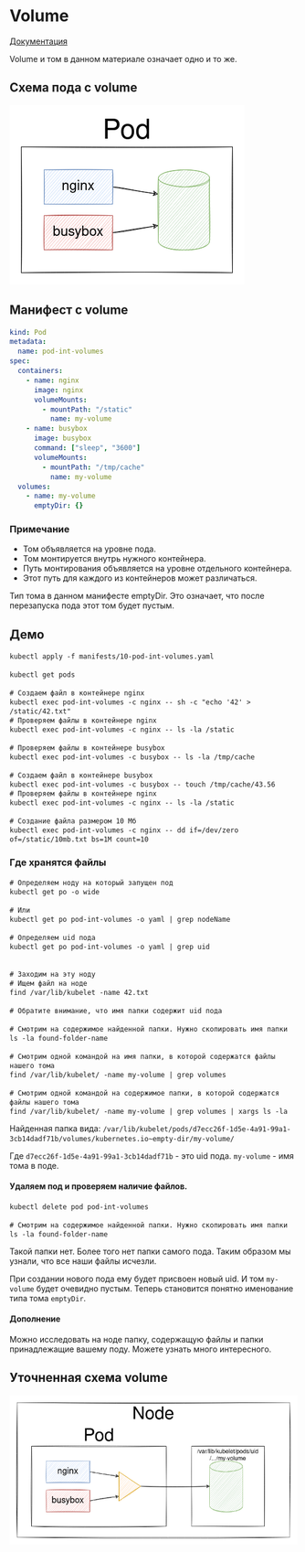 # Volume
[Документация](https://kubernetes.io/docs/concepts/storage/volumes/)

Volume и том в данном материале означает одно и то же.

## Схема пода с volume
![Pod & volume](./images/10-volume.png)

## Манифест с volume
```yaml
kind: Pod
metadata:
  name: pod-int-volumes
spec:
  containers:
    - name: nginx
      image: nginx
      volumeMounts:
        - mountPath: "/static"
          name: my-volume
    - name: busybox
      image: busybox
      command: ["sleep", "3600"]
      volumeMounts:
        - mountPath: "/tmp/cache"
          name: my-volume
  volumes:
    - name: my-volume
      emptyDir: {}
```

### Примечание
- Том объявляется на уровне пода.
- Том монтируется внутрь нужного контейнера. 
- Путь монтирования объявляется на уровне отдельного контейнера.
- Этот путь для каждого из контейнеров может различаться.


Тип тома в данном манифесте emptyDir.
Это означает, что после перезапуска пода этот том будет пустым.

## Демо
```shell script
kubectl apply -f manifests/10-pod-int-volumes.yaml

kubectl get pods

# Создаем файл в контейнере nginx 
kubectl exec pod-int-volumes -c nginx -- sh -c "echo '42' > /static/42.txt"
# Проверяем файлы в контейнере nginx 
kubectl exec pod-int-volumes -c nginx -- ls -la /static

# Проверяем файлы в контейнере busybox 
kubectl exec pod-int-volumes -c busybox -- ls -la /tmp/cache

# Создаем файл в контейнере busybox 
kubectl exec pod-int-volumes -c busybox -- touch /tmp/cache/43.56
# Проверяем файлы в контейнере nginx 
kubectl exec pod-int-volumes -c nginx -- ls -la /static

# Создание файла размером 10 Мб
kubectl exec pod-int-volumes -c nginx -- dd if=/dev/zero of=/static/10mb.txt bs=1M count=10
```

### Где хранятся файлы
```shell script
# Определяем ноду на который запущен под
kubectl get po -o wide

# Или
kubectl get po pod-int-volumes -o yaml | grep nodeName

# Определяем uid пода
kubectl get po pod-int-volumes -o yaml | grep uid


# Заходим на эту ноду
# Ищем файл на ноде
find /var/lib/kubelet -name 42.txt

# Обратите внимание, что имя папки содержит uid пода

# Смотрим на содержимое найденной папки. Нужно скопировать имя папки
ls -la found-folder-name

# Смотрим одной командой на имя папки, в которой содержатся файлы нашего тома 
find /var/lib/kubelet/ -name my-volume | grep volumes

# Смотрим одной командой на содержимое папки, в которой содержатся файлы нашего тома 
find /var/lib/kubelet/ -name my-volume | grep volumes | xargs ls -la
```

Найденная папка вида:
`/var/lib/kubelet/pods/d7ecc26f-1d5e-4a91-99a1-3cb14dadf71b/volumes/kubernetes.io~empty-dir/my-volume/`

Где `d7ecc26f-1d5e-4a91-99a1-3cb14dadf71b` - это uid пода.
`my-volume` - имя тома в поде.

#### Удаляем под и проверяем наличие файлов.
```shell script
kubectl delete pod pod-int-volumes

# Смотрим на содержимое найденной папки. Нужно скопировать имя папки
ls -la found-folder-name
```

Такой папки нет. Более того нет папки самого пода.
Таким образом мы узнали, что все наши файлы исчезли.

При создании нового пода ему будет присвоен новый uid.
И том `my-volume` будет очевидно пустым.
Теперь становится понятно именование типа тома `emptyDir`.   

#### Дополнение
Можно исследовать на ноде папку, содержащую файлы и папки принадлежащие вашему поду.
Можете узнать много интересного.  

## Уточненная схема volume
![Volume in pod (clarification)](./images/20-volume-clarification.png)
